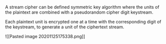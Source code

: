 A stream cipher can be defined symmetric key algorithm where the units of the plaintext are combined with a pseudorandom cipher digit keystream.

Each plaintext unit is encrypted one at a time with the corresponding digit of the keystream, to generate a unit of the ciphertext stream.


![[Pasted image 20201125175338.png]]